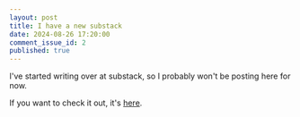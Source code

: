 ```yaml
---
layout: post
title: I have a new substack
date: 2024-08-26 17:20:00
comment_issue_id: 2
published: true
---
```

I've started writing over at substack, so I probably won't be posting here for now. 

If you want to check it out, it's [here](https://substack.com/@aggiebranczyk). 